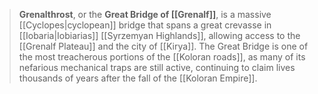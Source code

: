 > **Grenalthrost**, or the **Great Bridge of [[Grenalf]]**, is a massive [[Cyclopes|cyclopean]] bridge that spans a great crevasse in [[Iobaria|Iobiarias]] [[Syrzemyan Highlands]], allowing access to the [[Grenalf Plateau]] and the city of [[Kirya]]. The Great Bridge is one of the most treacherous portions of the [[Koloran roads]], as many of its nefarious mechanical traps are still active, continuing to claim lives thousands of years after the fall of the [[Koloran Empire]].








